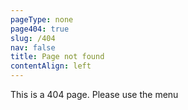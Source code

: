 ```yaml
---
pageType: none
page404: true
slug: /404
nav: false
title: Page not found
contentAlign: left
---
```

This is a 404 page. Please use the menu

